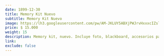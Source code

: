 ```yaml
---
date: 1899-12-30
title: Memory Kit Nuevo
subtitle: Memory Kit Nuevo
image: https://lh3.googleusercontent.com/pw/AM-JKLUY5ABXjPWJrvHxxxcIZsl4SCyOvc5g4zLyTh7tAgdU13DMTq3a93NOyxIgumJ-5l7jlkUPhSckP8KqRI1Sp39ZkkAGQOrrxk7OWBKcfgQ6HBaDm9Rq40uNcQPFXXmoCFzTK6Z4CfXjn_VTcTghX1MacA=w466-h621-no?authuser=0
price: $ 15.000
weight: 15
description: Memory kit, nuevo. Incluye foto, blackboard, accesorios para hacer huella del mano, imanes etc
link: 
exclude: false
---
```

